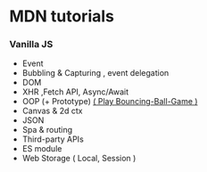 # MDN tutorials

### Vanilla JS
 - Event
 - Bubbling & Capturing , event delegation
 - DOM
 - XHR ,Fetch API, Async/Await
 - OOP (+ Prototype) <a href="https://1wooseok.github.io/MDN/oop/bouncing-balls/index.html">( Play Bouncing-Ball-Game )</a>
 - Canvas & 2d ctx
 - JSON
 - Spa & routing
 - Third-party APIs
 - ES module
 - Web Storage ( Local, Session )
